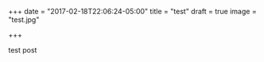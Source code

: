 +++
date = "2017-02-18T22:06:24-05:00"
title = "test"
draft = true
image = "test.jpg"

+++

test post
